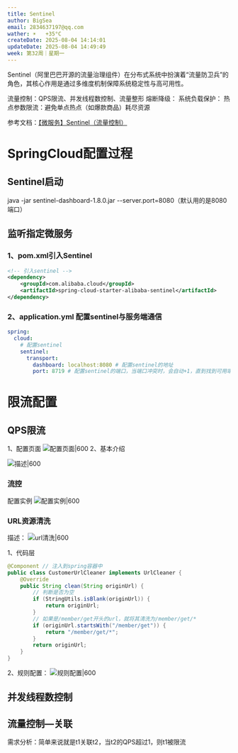 ```yaml
---
title: Sentinel
author: BigSea
email: 2834637197@qq.com
wather: ☀️   +35°C
createDate: 2025-08-04 14:14:01
updateDate: 2025-08-04 14:49:49
week: 第32周｜星期一
---
```


Sentinel（阿里巴巴开源的流量治理组件）在分布式系统中扮演着“流量防卫兵”的角色，其核心作用是通过多维度机制保障系统稳定性与高可用性。

流量控制：QPS限流、并发线程数控制​​、​​流量整形
熔断降级：
系统负载保护：
热点参数限流：避免单点热点（如爆款商品）耗尽资源


参考文档：[【微服务】Sentinel（流量控制）](https://blog.csdn.net/m0_64637029/article/details/137148074)
# SpringCloud配置过程
## Sentinel启动
java -jar sentinel-dashboard-1.8.0.jar --server.port=8080（默认用的是8080端口）
## 监听指定微服务
### 1、pom.xml引入Sentinel
```xml title="xml"
<!-- 引入sentinel -->
<dependency>
	<groupId>com.alibaba.cloud</groupId>
	<artifactId>spring-cloud-starter-alibaba-sentinel</artifactId>
</dependency>
```
### 2、application.yml 配置sentinel与服务端通信
```yaml 
spring:
  cloud:
	# 配置sentinel
    sentinel:
      transport:
        dashboard: localhost:8080 # 配置sentinel的地址
        port: 8719 # 配置sentinel的端口，当端口冲突时，会自动+1，直到找到可用端口
```


# 限流配置
## QPS限流
1、配置页面
![配置页面|600](https://i-blog.csdnimg.cn/blog_migrate/b7d096e1926b1f05359a10a8307cb88e.png)
2、基本介绍

![描述|600](https://i-blog.csdnimg.cn/blog_migrate/ab7ebc4efe1815ab1d634972f02e5809.png)
### 流控
配置实例
![配置实例|600](https://i-blog.csdnimg.cn/blog_migrate/1ab7c12583efa2ff5e015220827fe780.png)

### URL资源清洗
描述：
![url清洗|600](https://i-blog.csdnimg.cn/blog_migrate/4b9247e79d6b13a784956ffdff465617.png)

1、代码层
```java title="URL资源清洗"
@Component // 注入到spring容器中
public class CustomerUrlCleaner implements UrlCleaner {
    @Override
    public String clean(String originUrl) {
        // 判断是否为空
        if (StringUtils.isBlank(originUrl)) {
            return originUrl;
        }
        // 如果是/member/get开头的url，就将其清洗为/member/get/*
        if (originUrl.startsWith("/member/get")) {
            return "/member/get/*";
        }
        return originUrl;
    }
}
```
2、规则配置：
![规则配置|600](https://i-blog.csdnimg.cn/blog_migrate/46979ebf50ee972b237e840f068db34c.png)



## 并发线程数控制




## 流量控制—关联
需求分析：简单来说就是t1关联t2，当t2的QPS超过1，则t1被限流


